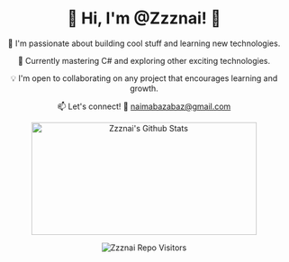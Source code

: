 <h1 align="center">🚀 Hi, I'm @Zzznai! 🚀</h1>
<p align="center">🔧 I'm passionate about building cool stuff and learning new technologies.</p>
<p align="center">🌱 Currently mastering C# and exploring other exciting technologies.</p> 
<p align="center">💡 I'm open to collaborating on any project that encourages learning and growth.</p>
<p align="center">📫 Let's connect! 💌 <a href="mailto:naimabazabaz@gmail.com">naimabazabaz@gmail.com</a></p>
<p align="center">
  <a href="https://github.com/Zzznai?tab=repositories&sort=stargazers">
    <img alt="Zzznai's Github Stats" src="https://github-readme-stats.vercel.app/api?username=Zzznai&show_icons=true&bg_color=ffffff&title_color=008000&icon_color=008000&text_color=333333" height="200px" width="400px" />
  </a>
</p>
<p align="center">
  <img src="https://visitor-badge.laobi.icu/badge?page_id=Zzznai" alt="Zzznai Repo Visitors">
</p>


<!---
Zzznai/Zzznai is a ✨ special ✨ repository because its `README.md` (this file) appears on your GitHub profile.
You can click the Preview link to take a look at your changes.
--->
